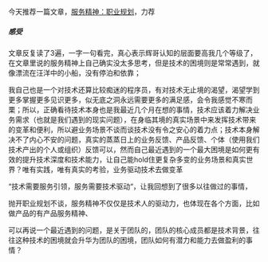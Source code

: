 今天推荐一篇文章，[服务精神：职业规划](http://hui-wang.info/2017/11/14/服务精神：职业规划/?nsukey=NRy6oein6OD5Pau31bZa3ssUeKCdGblTGN7Q9rQmYB5o%2BTpnvVFUpOwc4Fz27zqBcL%2FMmXM2pvpQlqMXdoY2nHUbzplcCPPS4V84GsqESw4EfUEl42lh3FjvGjpbiAUnFpm5FNhbIYSqt0%2Blt0o%2FwHXDWyUZNNH9O6tGflylVZ%2BD8J3bKh2YSoFjDSLiyroteMM0t4qivyShSM9H1gdzQw%3D%3D)，力荐

##### 感受

文章反复读了3遍，一字一句看完，真心表示辉哥认知的层面要高我几个等级了，在文章里说的服务精神上自己确实没太多思考，但是技术的困境则是常常遇到，就像漂流在汪洋中的小船，没有停泊和依靠；

我自己也是一个对技术还算比较痴迷的程序员，有对技术无止境的渴望，渴望学到更多掌握更多见识更多，似无底之洞永远需要更多的满足感，会令我感觉不寒而栗；所以，正确看待技术本身也是我最近几个月在想的事情，技术应该着力解决业务需求（也就是我们遇到的现实问题），在身临其境的真实场景中来发挥技术带来的变革和便利，所以避业务场景不谈而谈技术没有令之安心的着力点；技术本身解决不了内心不安的问题，真实的蒸蒸日上的业务反馈、产品反馈、个体（使用我们技术产出的个人或组织）反馈可以，然而自己最近遇到的一个最大困境是如何更有效的提升技术深度和技术能力，让自己能hold住更复杂多变的业务场景和真实世界？唯有实践，唯有真实的考验，业务驱动技术去做变革

“技术需要服务引领，服务需要技术驱动“，让我回想到了很多以往做过的事情，

抛开职业规划不谈，服务精神不仅仅是技术人的驱动力，也体现在各个方面，比如做产品的有产品服务精神、

可以再说一个最近遇到的问题，是关于团队的，团队的核心成员都是技术背景，往往这种技术的困境就会升华为团队的困境，团队如何有潜力和能力去做盈利的事情？

